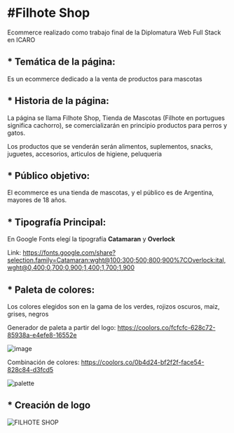 #                                                         #Filhote Shop
Ecommerce realizado como trabajo final de la Diplomatura Web Full Stack en ICARO


## * Temática de la página:
Es un ecommerce dedicado a la venta de productos para mascotas

## * Historia de la página:
La página se llama Filhote Shop, Tienda de Mascotas (Filhote en portugues significa cachorro), se comercializarán en principio productos para perros y gatos.

Los productos que se venderán serán alimentos, suplementos, snacks, juguetes, accesorios, articulos de higiene, peluqueria

## * Público objetivo:
El ecommerce es una tienda de mascotas, y el público es de Argentina, mayores de 18 años.

## * Tipografía Principal:
En Google Fonts elegí la tipografía **Catamaran** y **Overlock**

Link: https://fonts.google.com/share?selection.family=Catamaran:wght@100;300;500;800;900%7COverlock:ital,wght@0,400;0,700;0,900;1,400;1,700;1,900

## * Paleta de colores:
Los colores elegidos son en la gama de los verdes, rojizos oscuros, maiz, grises, negros

Generador de paleta a partir del logo: https://coolors.co/fcfcfc-628c72-85938a-e4efe8-16552e

![image](https://user-images.githubusercontent.com/97200944/206865904-7f816834-3268-469b-92d5-0df8a12afc2f.png)

Combinación de colores: https://coolors.co/0b4d24-bf2f2f-face54-828c84-d3fcd5

![palette](https://user-images.githubusercontent.com/97200944/206865926-42280768-d3bc-4bc9-92dd-32cc06c9960c.svg)

## * Creación de logo 

![FILHOTE SHOP](https://user-images.githubusercontent.com/97200944/206865164-799a7ed3-30a6-4ab5-a71d-153e9deb4b89.png)
